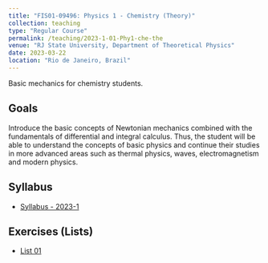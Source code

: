 ```yaml
---
title: "FIS01-09496: Physics 1 - Chemistry (Theory)"
collection: teaching
type: "Regular Course"
permalink: /teaching/2023-1-01-Phy1-che-the
venue: "RJ State University, Department of Theoretical Physics"
date: 2023-03-22
location: "Rio de Janeiro, Brazil"
---
```


Basic mechanics for chemistry students.

## Goals

Introduce the basic concepts of Newtonian mechanics combined with the fundamentals of differential and integral calculus. Thus, the student will be able to understand the concepts of basic physics and continue their studies in more advanced areas such as thermal physics, waves, electromagnetism and modern physics.

## Syllabus

* [Syllabus - 2023-1](https://aranharafael.github.io/files/QuiFis1/Syllabus_2023_1.pdf)

## Exercises (Lists)

* [List 01](https://aranharafael.github.io/files/QuiFis1/Lista01.pdf)
